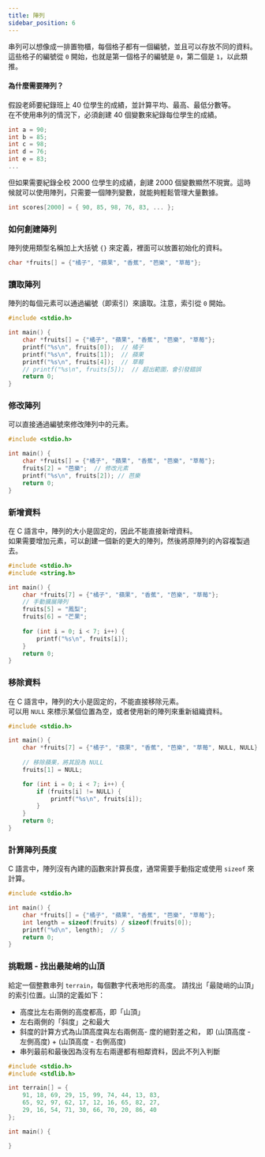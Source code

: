 ```yaml
---
title: 陣列
sidebar_position: 6
---
```


串列可以想像成一排置物櫃，每個格子都有一個編號，並且可以存放不同的資料。  
這些格子的編號從 `0` 開始，也就是第一個格子的編號是 `0`，第二個是 `1`，以此類推。

#### 為什麼需要陣列？

假設老師要紀錄班上 40 位學生的成績，並計算平均、最高、最低分數等。  
在不使用串列的情況下，必須創建 40 個變數來紀錄每位學生的成績。

```c
int a = 90;
int b = 85;
int c = 98;
int d = 76;
int e = 83;
...
```

但如果需要紀錄全校 2000 位學生的成績，創建 2000 個變數顯然不現實。這時候就可以使用陣列，只需要一個陣列變數，就能夠輕鬆管理大量數據。

```c
int scores[2000] = { 90, 85, 98, 76, 83, ... };
```

### 如何創建陣列

陣列使用類型名稱加上大括號 `{}` 來定義，裡面可以放置初始化的資料。

```c
char *fruits[] = {"橘子", "蘋果", "香蕉", "芭樂", "草莓"};
```

### 讀取陣列

陣列的每個元素可以通過編號（即索引）來讀取。注意，索引從 `0` 開始。

```c
#include <stdio.h>

int main() {
    char *fruits[] = {"橘子", "蘋果", "香蕉", "芭樂", "草莓"};
    printf("%s\n", fruits[0]);  // 橘子
    printf("%s\n", fruits[1]);  // 蘋果
    printf("%s\n", fruits[4]);  // 草莓
    // printf("%s\n", fruits[5]);  // 超出範圍，會引發錯誤
    return 0;
}
```

### 修改陣列

可以直接通過編號來修改陣列中的元素。

```c
#include <stdio.h>

int main() {
    char *fruits[] = {"橘子", "蘋果", "香蕉", "芭樂", "草莓"};
    fruits[2] = "芭樂";  // 修改元素
    printf("%s\n", fruits[2]); // 芭樂
    return 0;
}
```

### 新增資料

在 C 語言中，陣列的大小是固定的，因此不能直接新增資料。  
如果需要增加元素，可以創建一個新的更大的陣列，然後將原陣列的內容複製過去。

```c
#include <stdio.h>
#include <string.h>

int main() {
    char *fruits[7] = {"橘子", "蘋果", "香蕉", "芭樂", "草莓"};
    // 手動擴展陣列
    fruits[5] = "鳳梨";
    fruits[6] = "芒果";
    
    for (int i = 0; i < 7; i++) {
        printf("%s\n", fruits[i]);
    }
    return 0;
}
```

### 移除資料

在 C 語言中，陣列的大小是固定的，不能直接移除元素。  
可以用 `NULL` 來標示某個位置為空，或者使用新的陣列來重新組織資料。

```c
#include <stdio.h>

int main() {
    char *fruits[7] = {"橘子", "蘋果", "香蕉", "芭樂", "草莓", NULL, NULL};
    
    // 移除蘋果，將其設為 NULL
    fruits[1] = NULL;

    for (int i = 0; i < 7; i++) {
        if (fruits[i] != NULL) {
            printf("%s\n", fruits[i]);
        }
    }
    return 0;
}
```

### 計算陣列長度

C 語言中，陣列沒有內建的函數來計算長度，通常需要手動指定或使用 `sizeof` 來計算。

```c
#include <stdio.h>

int main() {
    char *fruits[] = {"橘子", "蘋果", "香蕉", "芭樂", "草莓"};
    int length = sizeof(fruits) / sizeof(fruits[0]);
    printf("%d\n", length);  // 5
    return 0;
}
```

### 挑戰題 - 找出最陡峭的山頂

給定一個整數串列 `terrain`，每個數字代表地形的高度。
請找出「最陡峭的山頂」的索引位置。山頂的定義如下：

- 高度比左右兩側的高度都高，即「山頂」
- 左右兩側的「斜度」之和最大
- 斜度的計算方式為山頂高度與左右兩側高- 度的絕對差之和，
即 (山頂高度 - 左側高度) + (山頂高度 - 右側高度)
- 串列最前和最後因為沒有左右兩邊都有相鄰資料，因此不列入判斷

```c
#include <stdio.h>
#include <stdlib.h>

int terrain[] = {
    91, 18, 69, 29, 15, 99, 74, 44, 13, 83, 
    65, 92, 97, 62, 17, 12, 16, 65, 82, 27, 
    29, 16, 54, 71, 30, 66, 70, 20, 86, 40
};

int main() {

}
```